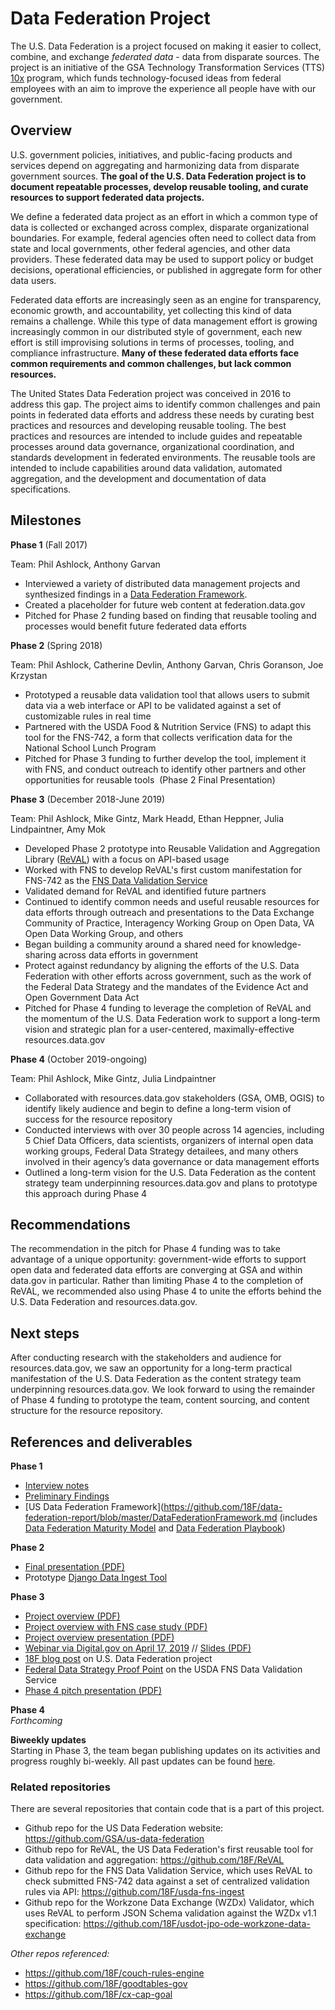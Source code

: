 # Data Federation Project

The U.S. Data Federation is a project focused on making it easier to collect, combine, and exchange _federated data_ - data from disparate sources. The project is an initiative of the GSA Technology Transformation Services (TTS) [10x](10x.gsa.gov) program, which funds technology-focused ideas from federal employees with an aim to improve the experience all people have with our government. 

## Overview

U.S. government policies, initiatives, and public-facing products and services depend on aggregating and harmonizing data from disparate government sources. **The goal of the U.S. Data Federation project is to document repeatable processes, develop reusable tooling, and curate resources to support federated data projects.** 

We define a federated data project as an effort in which a common type of data is collected or exchanged across complex, disparate organizational boundaries. For example, federal agencies often need to collect data from state and local governments, other federal agencies, and other data providers. These federated data may be used to support policy or budget decisions, operational efficiencies, or published in aggregate form for other data users. 

Federated data efforts are increasingly seen as an engine for transparency, economic growth, and accountability, yet collecting this kind of data remains a challenge. While this type of data management effort is growing increasingly common in our distributed style of government, each new effort is still improvising solutions in terms of processes, tooling, and compliance infrastructure. **Many of these federated data efforts face common requirements and common challenges, but lack common resources.** 

The United States Data Federation project was conceived in 2016 to address this gap. The project aims to identify common challenges and pain points in federated data efforts and address these needs by curating best practices and resources and developing reusable tooling. The best practices and resources are intended to include guides and repeatable processes around data governance, organizational coordination, and standards development in federated environments. The reusable tools are intended to include capabilities around data validation, automated aggregation, and the development and documentation of data specifications.   

## Milestones

**Phase 1** (Fall 2017)

Team: Phil Ashlock, Anthony Garvan
-   Interviewed a variety of distributed data management projects and synthesized findings in a [Data Federation Framework](<https://github.com/18F/data-federation-report/blob/master/DataFederationFramework.md>). 
-   Created a placeholder for future web content at federation.data.gov
-   Pitched for Phase 2 funding based on finding that reusable tooling and processes would benefit future federated data efforts

**Phase 2** (Spring 2018)

Team: Phil Ashlock, Catherine Devlin, Anthony Garvan, Chris Goranson, Joe Krzystan
-   Prototyped a reusable data validation tool that allows users to submit data via a web interface or API to be validated against a set of customizable rules in real time
-   Partnered with the USDA Food & Nutrition Service (FNS) to adapt this tool for the FNS-742, a form that collects verification data for the National School Lunch Program 
-   Pitched for Phase 3 funding to further develop the tool, implement it with FNS, and conduct outreach to identify other partners and other opportunities for reusable tools  (Phase 2 Final Presentation)

**Phase 3** (December 2018-June 2019)

Team: Phil Ashlock, Mike Gintz, Mark Headd, Ethan Heppner, Julia Lindpaintner, Amy Mok
-   Developed Phase 2 prototype into Reusable Validation and Aggregation Library ([ReVAL](https://github.com/18F/ReVAL)) with a focus on API-based usage
-   Worked with FNS to develop ReVAL's first custom manifestation for FNS-742 as the [FNS Data Validation Service](https://github.com/18F/usda-fns-ingest)
-   Validated demand for ReVAL and identified future partners 
-   Continued to identify common needs and useful reusable resources for data efforts through outreach and presentations to the Data Exchange Community of Practice, Interagency Working Group on Open Data, VA Open Data Working Group, and others
-   Began building a community around a shared need for knowledge-sharing across data efforts in government
-   Protect against redundancy by aligning the efforts of the U.S. Data Federation with other efforts across government, such as the work of the Federal Data Strategy and the mandates of the Evidence Act and Open Government Data Act 
-   Pitched for Phase 4 funding to leverage the completion of ReVAL and the momentum of the U.S. Data Federation work to support a long-term vision and strategic plan for a user-centered, maximally-effective resources.data.gov

**Phase 4** (October 2019-ongoing)

Team: Phil Ashlock, Mike Gintz, Julia Lindpaintner
-   Collaborated with resources.data.gov stakeholders (GSA, OMB, OGIS) to identify likely audience and begin to define a long-term vision of success for the resource repository
-   Conducted interviews with over 30 people across 14 agencies, including 5 Chief Data Officers, data scientists, organizers of internal open data working groups, Federal Data Strategy detailees, and many others involved in their agency’s data governance or data management efforts 
-   Outlined a long-term vision for the U.S. Data Federation as the content strategy team underpinning resources.data.gov and plans to prototype this approach during Phase 4

## Recommendations

The recommendation in the pitch for Phase 4 funding was to take advantage of a unique opportunity: government-wide efforts to support open data and federated data efforts are converging at GSA and within data.gov in particular. Rather than limiting Phase 4 to the completion of ReVAL, we recommended also using Phase 4 to unite the efforts behind the U.S. Data Federation and resources.data.gov.  

## Next steps

After conducting research with the stakeholders and audience for resources.data.gov, we saw an opportunity for a long-term practical manifestation of the U.S. Data Federation as the content strategy team underpinning resources.data.gov. We look forward to using the remainder of Phase 4 funding to prototype the team, content sourcing, and content structure for the resource repository.

## References and deliverables

**Phase 1**

- [Interview notes](https://github.com/18F/data-federation-report/issues?utf8=%E2%9C%93&q=is%3Aissue+interview)
- [Preliminary Findings](https://github.com/18F/data-federation-report/blob/master/PreliminaryFindings.md)
- [US Data Federation Framework](https://github.com/18F/data-federation-report/blob/master/DataFederationFramework.md (includes [Data Federation Maturity Model](https://github.com/18F/data-federation-report/blob/master/DataFederationFramework.md#the-data-federation-maturity-model) and [Data Federation Playbook](https://github.com/18F/data-federation-report/blob/master/DataFederationFramework.md#the-data-federation-playbook))

**Phase 2**

- [Final presentation (PDF)](assets/US-Data-Federation-Phase-II-Final.pdf)
- Prototype [Django Data Ingest Tool](https://github.com/18F/ReVAL) 

**Phase 3**

- [Project overview (PDF)](assets/Project-Overview-for-Partners-Stakeholders.pdf)
- [Project overview with FNS case study (PDF)](assets/Project-Overview-with-FNS-Case-Study.pdf)
- [Project overview presentation (PDF)](assets/US-Data-Federation-Project-Intro.pdf)
- [Webinar via Digital.gov on April 17, 2019](https://youtu.be/r4XUu2MLrDo) // [Slides (PDF)](assets/Digital.gov%20Presentation%20%E2%80%94%20US%20Data%20Federation.pdf)
- [18F blog post](https://18f.gsa.gov/2019/03/05/the-us-data-federation/) on U.S. Data Federation project
- [Federal Data Strategy Proof Point](https://strategy.data.gov/proof-points/2019/05/17/supercharging-data-through-validation-as-a-service/) on the USDA FNS Data Validation Service
- [Phase 4 pitch presentation (PDF)](https://github.com/18F/data-federation-project/blob/master/assets/10x%20Data%20Federation%20Phase%204%20pitch.pdf)

**Phase 4**  
*Forthcoming*

**Biweekly updates**  
Starting in Phase 3, the team began publishing updates on its activities and progress roughly bi-weekly. All past updates can be found [here](https://github.com/18F/data-federation-project/tree/master/updates).

### Related repositories

There are several repositories that contain code that is a part of this project.

* Github repo for the US Data Federation website: https://github.com/GSA/us-data-federation
* Github repo for ReVAL, the US Data Federation's first reusable tool for data validation and aggregation: https://github.com/18F/ReVAL
* Github repo for the FNS Data Validation Service, which uses ReVAL to check submitted FNS-742 data against a set of centralized validation rules via API: https://github.com/18F/usda-fns-ingest
* Github repo for the Workzone Data Exchange (WZDx) Validator, which uses ReVAL to perform JSON Schema validation against the WZDx v1.1 specification: https://github.com/18F/usdot-jpo-ode-workzone-data-exchange

*Other repos referenced:*

* https://github.com/18F/couch-rules-engine
* https://github.com/18F/goodtables-gov
* https://github.com/18F/cx-cap-goal
